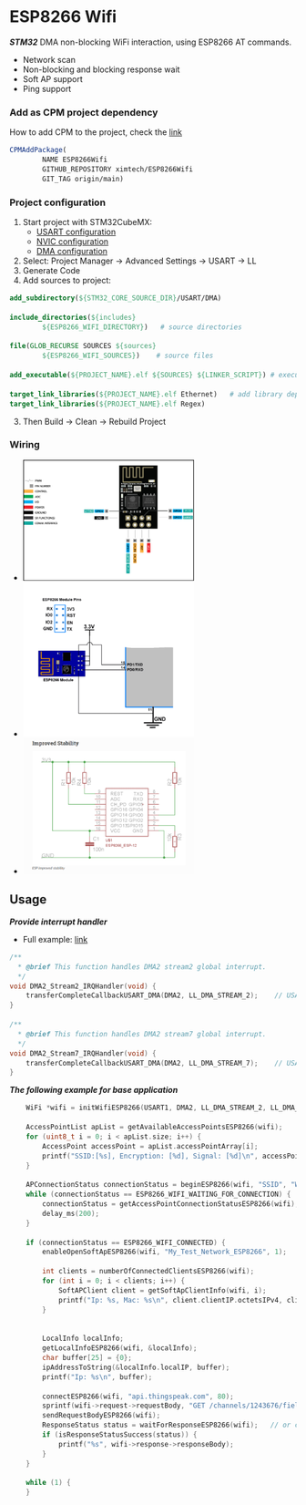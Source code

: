 # ESP8266 Wifi

***STM32*** DMA non-blocking WiFi interaction, using ESP8266 AT commands.

- Network scan
- Non-blocking and blocking response wait
- Soft AP support
- Ping support

### Add as CPM project dependency

How to add CPM to the project, check the [link](https://github.com/cpm-cmake/CPM.cmake)

```cmake
CPMAddPackage(
        NAME ESP8266Wifi
        GITHUB_REPOSITORY ximtech/ESP8266Wifi
        GIT_TAG origin/main)
```

### Project configuration

1. Start project with STM32CubeMX:
    * [USART configuration](https://github.com/ximtech/ESP8266WiFi/blob/main/example/config_base.PNG)
    * [NVIC configuration](https://github.com/ximtech/ESP8266WiFi/blob/main/example/config_nvic.PNG)
    * [DMA configuration](https://github.com/ximtech/ESP8266WiFi/blob/main/example/config_dma.PNG)
2. Select: Project Manager -> Advanced Settings -> USART -> LL
3. Generate Code
4. Add sources to project:

```cmake
add_subdirectory(${STM32_CORE_SOURCE_DIR}/USART/DMA)

include_directories(${includes}
        ${ESP8266_WIFI_DIRECTORY})   # source directories

file(GLOB_RECURSE SOURCES ${sources}
        ${ESP8266_WIFI_SOURCES})    # source files

add_executable(${PROJECT_NAME}.elf ${SOURCES} ${LINKER_SCRIPT}) # executable declaration should be before libraries

target_link_libraries(${PROJECT_NAME}.elf Ethernet)   # add library dependencies to project
target_link_libraries(${PROJECT_NAME}.elf Regex) 
```

3. Then Build -> Clean -> Rebuild Project

### Wiring

- <img src="https://github.com/ximtech/ESP8266WiFi/blob/main/example/pinout.PNG" alt="image" width="300"/>
- <img src="https://github.com/ximtech/ESP8266WiFi/blob/main/example/wiring.PNG" alt="image" width="300"/>
- <img src="https://github.com/ximtech/ESP8266WiFi/blob/main/example/wiring_2.PNG" alt="image" width="300"/>

## Usage

***Provide interrupt handler***

- Full example: [link](https://github.com/ximtech/ESP8266WiFi/blob/main/example/stm32f4xx_it.c)

```c
/**
  * @brief This function handles DMA2 stream2 global interrupt.
  */
void DMA2_Stream2_IRQHandler(void) {
    transferCompleteCallbackUSART_DMA(DMA2, LL_DMA_STREAM_2);    // USART1_RX
}

/**
  * @brief This function handles DMA2 stream7 global interrupt.
  */
void DMA2_Stream7_IRQHandler(void) {
    transferCompleteCallbackUSART_DMA(DMA2, LL_DMA_STREAM_7);    // USART1_TX
}
```

***The following example for base application***
```c
    WiFi *wifi = initWifiESP8266(USART1, DMA2, LL_DMA_STREAM_2, LL_DMA_STREAM_7, 2000, 1000);

    AccessPointList apList = getAvailableAccessPointsESP8266(wifi);
    for (uint8_t i = 0; i < apList.size; i++) {
        AccessPoint accessPoint = apList.accessPointArray[i];
        printf("SSID:[%s], Encryption: [%d], Signal: [%d]\n", accessPoint.ssid, accessPoint.encryption, accessPoint.signalStrength);
    }

    APConnectionStatus connectionStatus = beginESP8266(wifi, "SSID", "WIFI_PASSWORD");
    while (connectionStatus == ESP8266_WIFI_WAITING_FOR_CONNECTION) {
        connectionStatus = getAccessPointConnectionStatusESP8266(wifi);
        delay_ms(200);
    }

    if (connectionStatus == ESP8266_WIFI_CONNECTED) {
        enableOpenSoftApESP8266(wifi, "My_Test_Network_ESP8266", 1);

        int clients = numberOfConnectedClientsESP8266(wifi);
        for (int i = 0; i < clients; i++) {
            SoftAPClient client = getSoftApClientInfo(wifi, i);
            printf("Ip: %s, Mac: %s\n", client.clientIP.octetsIPv4, client.clientMac.octets);
        }


        LocalInfo localInfo;
        getLocalInfoESP8266(wifi, &localInfo);
        char buffer[25] = {0};
        ipAddressToString(&localInfo.localIP, buffer);
        printf("Ip: %s\n", buffer);

        connectESP8266(wifi, "api.thingspeak.com", 80);
        sprintf(wifi->request->requestBody, "GET /channels/1243676/fields/1.json?results=%d", 10);
        sendRequestBodyESP8266(wifi);
        ResponseStatus status = waitForResponseESP8266(wifi);   // or check status with non-blocking readResponseESP8266()
        if (isResponseStatusSuccess(status)) {
            printf("%s", wifi->response->responseBody);
        }
    }

    while (1) {
    }
```
